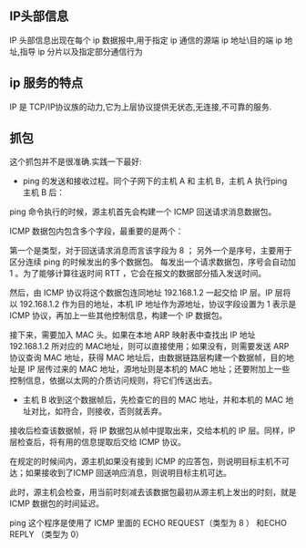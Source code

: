 ## IP头部信息
IP 头部信息出现在每个 ip 数据报中,用于指定 ip 通信的源端 ip 地址\目的端 ip 地址,指导 ip 分片以及指定部分通信行为

## ip 服务的特点
IP 是 TCP/IP协议族的动力,它为上层协议提供无状态,无连接,不可靠的服务.

## 抓包
这个抓包并不是很准确.实践一下最好:

- ping 的发送和接收过程。同个子网下的主机 A 和 主机 B，主机 A 执行ping 主机 B 后：

ping 命令执行的时候，源主机首先会构建一个 ICMP 回送请求消息数据包。

ICMP 数据包内包含多个字段，最重要的是两个：

第一个是类型，对于回送请求消息而言该字段为 8 ；
另外一个是序号，主要用于区分连续 ping 的时候发出的多个数据包。
每发出一个请求数据包，序号会自动加 1 。为了能够计算往返时间 RTT ，它会在报文的数据部分插入发送时间。

然后，由 ICMP 协议将这个数据包连同地址 192.168.1.2 一起交给 IP 层。IP 层将以 192.168.1.2 作为目的地址，本机 IP 地址作为源地址，协议字段设置为 1 表示是 ICMP 协议，再加上一些其他控制信息，构建一个 IP 数据包。

接下来，需要加入 MAC 头。如果在本地 ARP 映射表中查找出 IP 地址 192.168.1.2 所对应的 MAC地址，则可以直接使用；如果没有，则需要发送 ARP 协议查询 MAC 地址，获得 MAC 地址后，由数据链路层构建一个数据帧，目的地址是 IP 层传过来的 MAC 地址，源地址则是本机的 MAC 地址；还要附加上一些控制信息，依据以太网的介质访问规则，将它们传送出去。

- 主机 B 收到这个数据帧后，先检查它的目的 MAC 地址，并和本机的 MAC 地址对比，如符合，则接收，否则就丢弃。

接收后检查该数据帧，将 IP 数据包从帧中提取出来，交给本机的 IP 层。同样，IP 层检查后，将有用的信息提取后交给 ICMP 协议。

在规定的时候间内，源主机如果没有接到 ICMP 的应答包，则说明目标主机不可达；如果接收到了ICMP 回送响应消息，则说明目标主机可达。

此时，源主机会检查，用当前时刻减去该数据包最初从源主机上发出的时刻，就是 ICMP 数据包的时间延迟。

ping 这个程序是使用了 ICMP 里面的 ECHO REQUEST（类型为 8 ） 和ECHO REPLY （类型为 0）
